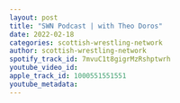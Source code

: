 ```yaml
---
layout: post
title: "SWN Podcast | with Theo Doros"
date: 2022-02-18
categories: scottish-wrestling-network
author: scottish-wrestling-network
spotify_track_id: 7mvuC1t8gigrMzRshptwrh
youtube_video_id: 
apple_track_id: 1000551551551
youtube_metadata: 
---
```

